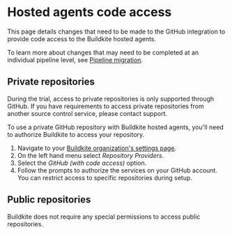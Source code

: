 # Hosted agents code access

This page details changes that need to be made to the GitHub integration to provide code access to the Buildkite hosted agents.

To learn more about changes that may need to be completed at an individual pipeline level, see [Pipeline migration](/docs/pipelines/hosted-agents/pipeline-migration).

## Private repositories

During the trial, access to private repositories is only supported through GitHub. If you have requirements to access private repositories from another source control service, please contact support.

To use a private GitHub repository with Buildkite hosted agents, you'll need to authorize Buildkite to access your repository.

1. Navigate to your [Buildkite organization's settings page](https://buildkite.com/organizations/~/settings).
1. On the left hand menu select _Repository Providers_.
1. Select the _GitHub (with code access)_ option.
1. Follow the prompts to authorize the services on your GitHub account. You can restrict access to specific repositories during setup.

## Public repositories

Buildkite does not require any special permissions to access public repositories.
